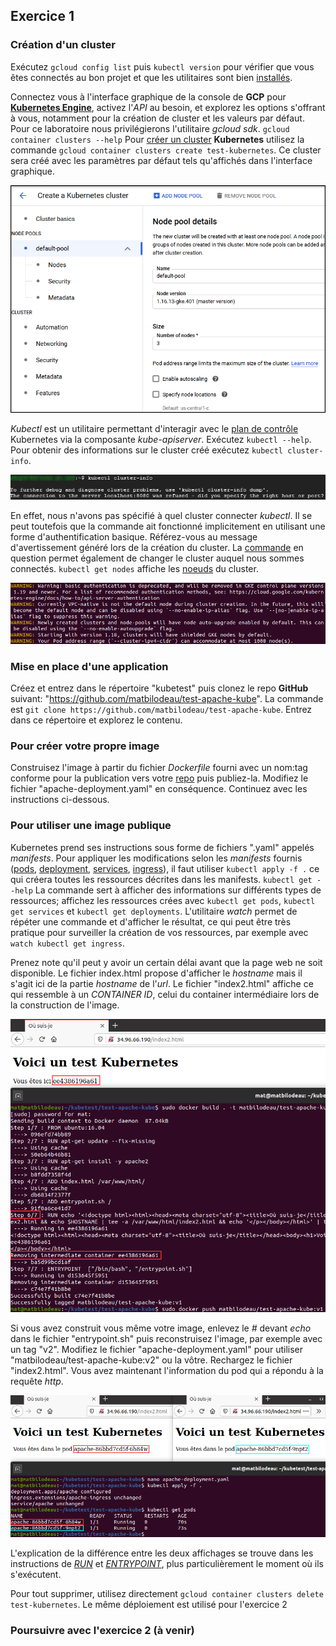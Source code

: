 ## Exercice 1

### Création d'un cluster
Exécutez `gcloud config list` puis `kubectl version` pour vérifier que vous êtes connectés au bon projet et que les utilitaires sont bien [installés][0].

Connectez vous à l'interface graphique de la console de **GCP** pour **[Kubernetes Engine][3]**, activez l'_API_ au besoin, et explorez les options s'offrant à vous, notamment pour la création de cluster et les valeurs par défaut. Pour ce laboratoire nous privilégierons l'utilitaire _gcloud sdk_. `gcloud container clusters --help` Pour [créer un cluster][4] **Kubernetes** utilisez la commande `gcloud container clusters create test-kubernetes`. Ce cluster sera créé avec les paramètres par défaut tels qu'affichés dans l'interface graphique.

![GKE gui][img0]

 _Kubectl_ est un utilitaire permettant d'interagir avec le [plan de contrôle][5] Kubernetes via la composante _kube-apiserver_. Exécutez `kubectl --help`. Pour obtenir des informations sur le cluster créé exécutez `kubectl cluster-info`.

![kubectl error][img1]

En effet, nous n'avons pas spécifié à quel cluster connecter _kubectl_. Il se peut toutefois que la commande ait fonctionné implicitement en utilisant une forme d'authentification basique. Référez-vous au message d'avertissement généré lors de la création du cluster. La [commande][6] en question permet également de changer le cluster auquel nous sommes connectés. `kubectl get nodes` affiche les [noeuds][9] du cluster.

![cluster warning][img2]

### Mise en place d'une application
Créez et entrez dans le répertoire "kubetest" puis clonez le repo **GitHub** suivant: "https://github.com/matbilodeau/test-apache-kube". La commande est `git clone https://github.com/matbilodeau/test-apache-kube`. Entrez dans ce répertoire et explorez le contenu.

### Pour créer votre propre image
Construisez l'image à partir du fichier _Dockerfile_ fourni avec un nom:tag conforme pour la publication vers votre [repo][7] puis publiez-la. Modifiez le fichier "apache-deployment.yaml" en conséquence. Continuez avec les instructions ci-dessous.

### Pour utiliser une image publique
Kubernetes prend ses instructions sous forme de fichiers ".yaml" appelés _manifests_. Pour appliquer les modifications selon les _manifests_ fournis ([pods][8], [deployment][9], [services][10], [ingress][11]), il faut utiliser `kubectl apply -f .` ce qui créera toutes les ressources décrites dans les manifests. `kubectl get --help` La commande sert à afficher des informations sur différents types de ressources; affichez les ressources crées avec `kubectl get pods`, `kubectl get services` et `kubectl get deployments`. L'utilitaire _watch_ permet de répéter une commande et d'afficher le résultat, ce qui peut être très pratique pour surveiller la création de vos ressources, par exemple avec `watch kubectl get ingress`.

Prenez note qu'il peut y avoir un certain délai avant que la page web ne soit disponible. Le fichier index.html propose d'afficher le _hostname_ mais il s'agit ici de la partie _hostname_ de l'_url_. Le fichier "index2.html" affiche ce qui ressemble à un _CONTAINER ID_, celui du container intermédiaire lors de la construction de l'image.

![container intermédiaire][img3]

Si vous avez construit vous même votre image, enlevez le _#_ devant _echo_ dans le fichier "entrypoint.sh" puis reconstruisez l'image, par exemple avec un tag "v2". Modifiez le fichier "apache-deployment.yaml" pour utiliser "matbilodeau/test-apache-kube:v2" ou la vôtre. Rechargez le fichier "index2.html". Vous avez maintenant l'information du pod qui a répondu à la requête _http_.

![pod][img4]

L'explication de la différence entre les deux affichages se trouve dans les instructions de [_RUN_][10] et [_ENTRYPOINT_][11], plus particulièrement le moment où ils s'exécutent.

Pour tout supprimer, utilisez directement `gcloud container clusters delete test-kubernetes`. Le même déploiement est utilisé pour l'exercice 2

### Poursuivre avec l'exercice 2 (à venir)


[0]: ./laboKube.html


[3]: https://console.cloud.google.com/kubernetes
[4]: https://cloud.google.com/sdk/gcloud/reference/container/clusters/create
[5]: https://kubernetes.io/fr/docs/concepts/overview/components/#composants-master
[6]: https://cloud.google.com/sdk/gcloud/reference/container/clusters/get-credentials
[7]: https://docs.docker.com/docker-hub/repos/

[8]: https://kubernetes.io/fr/docs/concepts/workloads/pods/pod/
[9]: https://kubernetes.io/docs/concepts/workloads/controllers/deployment/
[10]: https://kubernetes.io/docs/concepts/services-networking/service/#publishing-services-service-types
[11]: https://kubernetes.io/docs/concepts/services-networking/ingress/
[9]: https://kubernetes.io/fr/docs/concepts/architecture/nodes/
[10]: ./laboDocker2.html
[11]: ./laboDocker4.html

[img0]: ./img/kube/kube1-0.png "GCP GUI"
[img1]: ./img/kube/kube1-1.png "erreur de connection"
[img2]: ./img/kube/kube1-2.png "avertissement cluster"
[img3]: ./img/kube/kube1-3.png "image intermédiaire"
[img4]: ./img/kube/kube1-4.png "pod"
